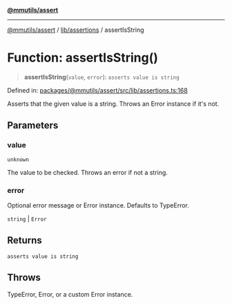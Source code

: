 [**@mmutils/assert**](../../../README.md)

***

[@mmutils/assert](../../../modules.md) / [lib/assertions](../README.md) / assertIsString

# Function: assertIsString()

> **assertIsString**(`value`, `error`): `asserts value is string`

Defined in: [packages/@mmutils/assert/src/lib/assertions.ts:168](https://github.com/mastermind-0xff/-mm-monorepo/blob/ae77bebbedeaf68ca437dc22abf389b1b28fc898/packages/@mmutils/assert/src/lib/assertions.ts#L168)

Asserts that the given value is a string. Throws an Error instance if it's
not.

## Parameters

### value

`unknown`

The value to be checked. Throws an error if not a string.

### error

Optional error message or Error instance. Defaults to TypeError.

`string` | `Error`

## Returns

`asserts value is string`

## Throws

TypeError, Error, or a custom Error instance.
